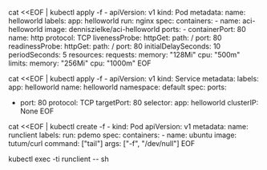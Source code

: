 cat <<EOF | kubectl apply -f -
apiVersion: v1
kind: Pod
metadata:
  name: helloworld
  labels:
    app: helloworld
    run: nginx
spec:
  containers:
    - name: aci-helloworld
      image: denniszielke/aci-helloworld
      ports:
        - containerPort: 80
          name: http
          protocol: TCP
      livenessProbe:
        httpGet:
          path: /
          port: 80
      readinessProbe:
        httpGet:
          path: /
          port: 80
        initialDelaySeconds: 10
        periodSeconds: 5
      resources:
        requests:
          memory: "128Mi"
          cpu: "500m"
        limits:
          memory: "256Mi"
          cpu: "1000m"
EOF

cat <<EOF | kubectl apply -f -
apiVersion: v1
kind: Service
metadata:
  labels:
    app: helloworld
  name: helloworld
  namespace: default
spec:
  ports:
  - port: 80
    protocol: TCP
    targetPort: 80
  selector:
    app: helloworld
  clusterIP: None
EOF

cat <<EOF | kubectl create -f -
kind: Pod
apiVersion: v1
metadata:
  name: runclient
  labels:
    run: pdemo
spec:
  containers:
    - name: ubuntu
      image: tutum/curl
      command: ["tail"]
      args: ["-f", "/dev/null"]
EOF

kubectl exec -ti runclient -- sh